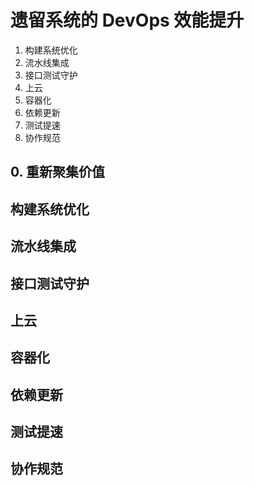 # 遗留系统的 DevOps 效能提升

1. 构建系统优化
2. 流水线集成
3. 接口测试守护
4. 上云
5. 容器化
6. 依赖更新
7. 测试提速
8. 协作规范

## 0. 重新聚集价值



## 构建系统优化

## 流水线集成

## 接口测试守护

## 上云

## 容器化

## 依赖更新

## 测试提速

## 协作规范



